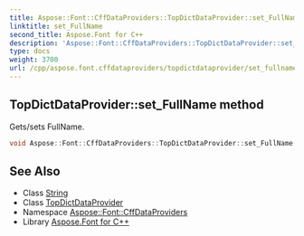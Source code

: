 ```yaml
---
title: Aspose::Font::CffDataProviders::TopDictDataProvider::set_FullName method
linktitle: set_FullName
second_title: Aspose.Font for C++
description: 'Aspose::Font::CffDataProviders::TopDictDataProvider::set_FullName method. Gets/sets FullName in C++.'
type: docs
weight: 3700
url: /cpp/aspose.font.cffdataproviders/topdictdataprovider/set_fullname/
---
```

## TopDictDataProvider::set_FullName method


Gets/sets FullName.

```cpp
void Aspose::Font::CffDataProviders::TopDictDataProvider::set_FullName(System::String value)
```

## See Also

* Class [String](../../../system/string/)
* Class [TopDictDataProvider](../)
* Namespace [Aspose::Font::CffDataProviders](../../)
* Library [Aspose.Font for C++](../../../)
